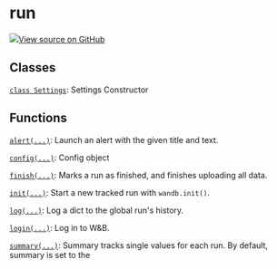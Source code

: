 # run

<!-- Insert buttons and diff -->


[![](https://www.tensorflow.org/images/GitHub-Mark-32px.png)View source on GitHub](https://www.github.com/wandb/client/tree/bdf4b81e3bd3af7f5cd7caf3a7d7d0244d324138/wandb/__init__.py)




    



## Classes

[`class Settings`](./settings.md): Settings Constructor

## Functions

[`alert(...)`](./alert.md): Launch an alert with the given title and text.

[`config(...)`](./config.md): Config object

[`finish(...)`](./finish.md): Marks a run as finished, and finishes uploading all data.

[`init(...)`](./init.md): Start a new tracked run with `wandb.init()`.

[`log(...)`](./log.md): Log a dict to the global run's history.

[`login(...)`](./login.md): Log in to W&B.

[`summary(...)`](./summary.md): Summary tracks single values for each run. By default, summary is set to the

